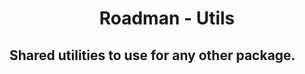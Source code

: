 
<p align="center">
  <h1 align="center"> Roadman - Utils </h1>
</p>


## Shared utilities to use for any other package.

